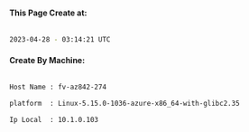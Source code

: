 
   
#### This Page Create at:

```bash

2023-04-28 - 03:14:21 UTC

```

#### Create By Machine:

```bash

Host Name : fv-az842-274

platform  : Linux-5.15.0-1036-azure-x86_64-with-glibc2.35

Ip Local  : 10.1.0.103

```

